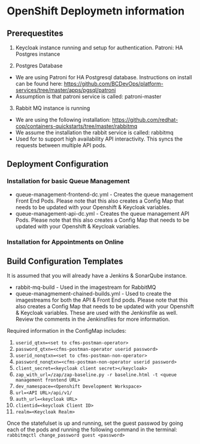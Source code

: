 # OpenShift Deploymetn information

## Prerequestites

1. Keycloak instance running and setup for authentication.
Patroni: HA Postgres instance

2. Postgres Database

* We are using Patroni for HA Postgresql database. Instructions on install can be found here: https://github.com/BCDevOps/platform-services/tree/master/apps/pgsql/patroni
* Assumption is that patroni service is called: patroni-master

3. Rabbit MQ instance is running

* We are using the following installation: https://github.com/redhat-cop/containers-quickstarts/tree/master/rabbitmq
* We assume the installation the rabbit service is called: rabbitmq
* Used for to support high availability API interactivity. This syncs the requests between multiple API pods.


## Deployment Configuration

### Installation for basic Queue Management

- queue-management-frontend-dc.yml - Creates the queue management Front End Pods. Please note that this also creates a Config Map that needs to be updated with your Openshift & Keycloak variables.
- queue-management-api-dc.yml - Creates the queue management API Pods. Please note that this also creates a Config Map that needs to be updated with your Openshift & Keycloak variables.

### Installation for Appointments on Online

## Build Configuration Templates

It is assumed that you will already have a Jenkins & SonarQube instance.

- rabbit-mq-build - Used in the imagestream for RabbitMQ
- queue-managmement-chained-builds.yml - Used to create the imagestreams for both the API & Front End pods. Please note that this also creates a Config Map that needs to be updated with your Openshift & Keycloak variables. These are used with the Jenkinsfile as well. Review the comments in the Jenkinsfiles for more information.

Required information in the ConfigMap includes:

1. `userid_qtxn=<set to cfms-postman-operator>`
1. `password_qtxn=<cfms-postman-operator userid password>`
1. `userid_nonqtxn=<set to cfms-postman-non-operator>`
1. `password_nonqtxn=<cfms-postman-non-operator userid password>`
1. `client_secret=<keycloak client secret></keycloak>`
1. `zap_with_url=/zap/zap-baseline.py -r baseline.html -t <queue management frontend URL>`
1. `dev_namespace=<Openshift Development Workspace>`
1. `url=<API URL>/api/v1/`
1. `auth_url=<keycloak URL>`
1. `clientid=<keycloak Client ID>`
1. `realm=<Keycloak Realm>`

Once the statefulset is up and running, set the guest passwod by going each of the pods and running the following command in the terminal:
`rabbitmqctl change_password guest <password>`